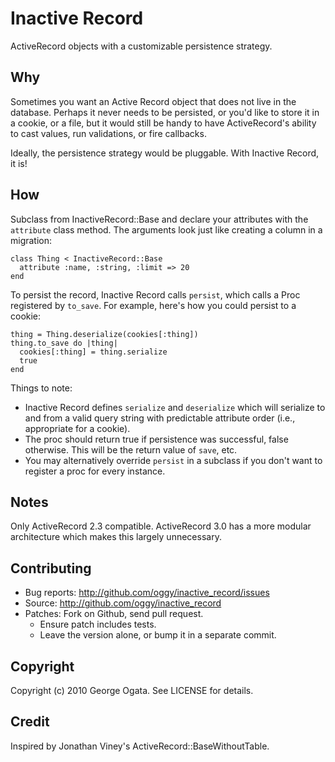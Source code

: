 # Inactive Record

ActiveRecord objects with a customizable persistence strategy.

## Why

Sometimes you want an Active Record object that does not live in the database.
Perhaps it never needs to be persisted, or you'd like to store it in a cookie,
or a file, but it would still be handy to have ActiveRecord's ability to cast
values, run validations, or fire callbacks.

Ideally, the persistence strategy would be pluggable. With Inactive Record, it
is!

## How

Subclass from InactiveRecord::Base and declare your attributes with the
`attribute` class method. The arguments look just like creating a column in a
migration:

    class Thing < InactiveRecord::Base
      attribute :name, :string, :limit => 20
    end

To persist the record, Inactive Record calls `persist`, which calls a
Proc registered by `to_save`. For example, here's how you could
persist to a cookie:

    thing = Thing.deserialize(cookies[:thing])
    thing.to_save do |thing|
      cookies[:thing] = thing.serialize
      true
    end

Things to note:

 * Inactive Record defines `serialize` and `deserialize` which will
   serialize to and from a valid query string with predictable
   attribute order (i.e., appropriate for a cookie).
 * The proc should return true if persistence was successful, false
   otherwise. This will be the return value of `save`, etc.
 * You may alternatively override `persist` in a subclass if you
   don't want to register a proc for every instance.

## Notes

Only ActiveRecord 2.3 compatible. ActiveRecord 3.0 has a more modular
architecture which makes this largely unnecessary.

## Contributing

 * Bug reports: http://github.com/oggy/inactive_record/issues
 * Source: http://github.com/oggy/inactive_record
 * Patches: Fork on Github, send pull request.
   * Ensure patch includes tests.
   * Leave the version alone, or bump it in a separate commit.

## Copyright

Copyright (c) 2010 George Ogata. See LICENSE for details.

## Credit

Inspired by Jonathan Viney's ActiveRecord::BaseWithoutTable.
